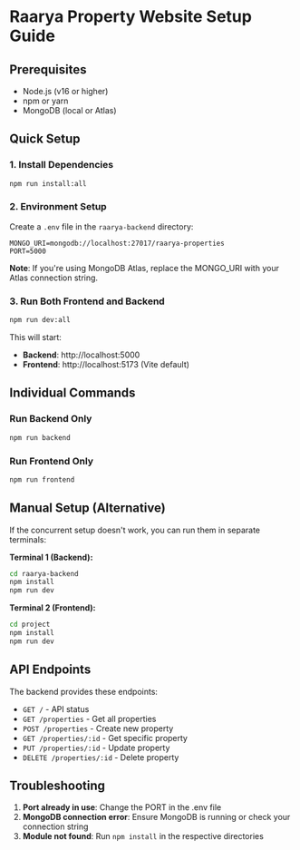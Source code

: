 # Raarya Property Website Setup Guide

## Prerequisites
- Node.js (v16 or higher)
- npm or yarn
- MongoDB (local or Atlas)

## Quick Setup

### 1. Install Dependencies
```bash
npm run install:all
```

### 2. Environment Setup
Create a `.env` file in the `raarya-backend` directory:
```
MONGO_URI=mongodb://localhost:27017/raarya-properties
PORT=5000
```

**Note**: If you're using MongoDB Atlas, replace the MONGO_URI with your Atlas connection string.

### 3. Run Both Frontend and Backend
```bash
npm run dev:all
```

This will start:
- **Backend**: http://localhost:5000
- **Frontend**: http://localhost:5173 (Vite default)

## Individual Commands

### Run Backend Only
```bash
npm run backend
```

### Run Frontend Only
```bash
npm run frontend
```

## Manual Setup (Alternative)

If the concurrent setup doesn't work, you can run them in separate terminals:

**Terminal 1 (Backend):**
```bash
cd raarya-backend
npm install
npm run dev
```

**Terminal 2 (Frontend):**
```bash
cd project
npm install
npm run dev
```

## API Endpoints

The backend provides these endpoints:
- `GET /` - API status
- `GET /properties` - Get all properties
- `POST /properties` - Create new property
- `GET /properties/:id` - Get specific property
- `PUT /properties/:id` - Update property
- `DELETE /properties/:id` - Delete property

## Troubleshooting

1. **Port already in use**: Change the PORT in the .env file
2. **MongoDB connection error**: Ensure MongoDB is running or check your connection string
3. **Module not found**: Run `npm install` in the respective directories 